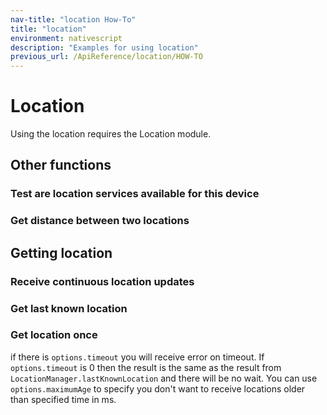 ```yaml
---
nav-title: "location How-To"
title: "location"
environment: nativescript
description: "Examples for using location"
previous_url: /ApiReference/location/HOW-TO
---
```

# Location
Using the location requires the Location module.
<snippet id='location-require'/>

## Other functions
### Test are location services available for this device
<snippet id='location-funcs'/>

### Get distance between two locations
<snippet id='location-distance'/>

## Getting location
### Receive continuous location updates
<snippet id='location-updates'/>

### Get last known location
<snippet id='location-last-known'/>

### Get location once
if there is `options.timeout` you will receive error on timeout. If `options.timeout` is 0 then the result is the same as the result from `LocationManager.lastKnownLocation`
and there will be no wait. You can use `options.maximumAge` to specify you don't want to receive locations older than specified time in ms.
<snippet id='location-timeour'/>
